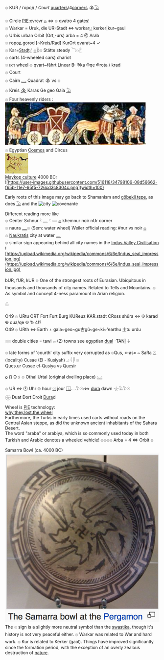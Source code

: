 𓊖 KUR / город / *Court*  [quarters](numbers)/4[corners](gon) 𒆠[𓅐](𓅐)   
  
𓊖 Circle [PIE](PIE):cvrcvr [𓐍](𓐍) ⇔ 𓊖 qvatro 4 gates!  
𓊖 Warkar = Uruk, die UR-Stadt ⇔ workar[𓂓](𓂓) kerker|kur~gaul  
𓊖 Urbis urban Orbit (Ort,-urs) arba = 4 @ Arab  
𓊖 город  gorod [~Kreis/Rad] KurOrt qvarat~4 ✓  
𓊖 Kar=[Stadt𓊨](𓊨) [𓐍](𓐍)𓇇𓊖 Stätte steady 𓆓𓏏𓏤[𓊽](𓊽)  
𓊖 carts (4-wheeled cars) chariot  
𓊖 ⲕⲟⲧ wheel 𓊖 qvart~fåhrt  Linear B: 𐀏ka 𐀤qe 𐃏rota / krad  
𓊖 Court   
𓊖 Cairn [𓂋](𓂋) Quadrat 𒆠 vs 𓊖  
𓊖 Kreis [𒆠](https://en.wikipedia.org/wiki/%F0%92%86%A0) Karas Ge geo Gaia [𓅐](𓅐)  
𓊖 Four heavenly riders : ![sumerian quadriga](quadriga.png)   
𓊖 Egyptian [Cosmos](Cosmos) and Circus  
![circus.png](circus.png)  
[Maykop culture](PIE) 4000 BC:  
![https://user-images.githubusercontent.com/516118/34798106-08d56662-f65b-11e7-95f5-726cd3c8304c.png](width=100)  
  
Early roots of this image may go back to Shamanism and [göbekli tepe](https://en.wikipedia.org/wiki/G%C3%B6bekli_Tepe), as does [𓅐](𓅐) and the ![city](http://www.egyptprivatetourguide.com/wp-content/uploads/2017/05/Ancient-Egyptian-art-the-Libyan-palette2.png) ![covenante](http://gobeklitepe.info/wp-content/uploads/Gobeklitepe_Galeri_008.jpg)  
  
Different reading more like  
𓊖 Center Schnur 𓍲  𓈖  𓍢  𓏳  [𓐍](𓐍) khemnur noir nUr corner  
𓊖 naura [𓈖](𓈖)𓊖 (Sem: water wheel) Weiler official reading: #nur vs noir [𓐍](𓐍)   
𓊖 [Naukratis](https://en.wikipedia.org/wiki/Naucratis) city at water [𓈖](𓈖)  
𓊖 similar sign appearing behind all city names in the [Indus Valley Civilisation](https://en.wikipedia.org/wiki/Indus_Valley_Civilisation)  
![https://upload.wikimedia.org/wikipedia/commons/6/6e/Indus_seal_impression.jpg](https://upload.wikimedia.org/wikipedia/commons/6/6e/Indus_seal_impression.jpg)  
  
bUR, fUR, kUR 𓊖 One of the strongest roots of Eurasian. Ubiquitous in thousands and thousands of city names. Related to Tells and Mountains. 𓊖 As symbol and concept 4-ness paramount in Arian religion.   
  
𓌨  
  
  
O49 𓊖 URtu ORT Fort Furt Burg  KUReuz KAR.stadt CRoss shûra ⇔ 𐀏 karad 𐃏 qua/qe 𐀤 𐂜 4!?  
O49 𓊖 URth ⇔ Earth ♁ gaia~geo~gu古gǔ~ge~ki~'earthu ⼟tu urdu   
  
𓊖𓊖 double cities = tawi 𓈇 (2) towns see egyptian [dual](dual) -TAN[𓌙](𓌙) ⏚   
  
  
𓊖 late forms of 'courth' city suffix very corrupted as 𓊖Qus, «-as» ~ SaRa [𓇳](𓇳)  
   (locality) Cusae (El - Kusiyah)   𓈎  𓇋  𓋴  𓊖   
Ques.ur   Cusae  el-Qusiya  vs Quesir  
  
𐍉 Ω Ο ᛟ 𓊖 Othal Urtal (original dvelling place) [𓈋](𓈋)   
  
𓊖 UR ⇔ 🕓 Uhr 𓊗 hour [𓇳](𓇳) jour [𓉔](𓉔)𓂋𓅱𓇳𓏤⇔ [dura](dura) dawn 𓇼𓄿𓅱𓇳  
𓇽 Duat Dort Droit [Dura](Dura)d  
  
Wheel is [PIE](PIE) technology:  
[why.they.lost.the.wheel](http://archive.aramcoworld.com/issue/197303/why.they.lost.the.wheel.htm)  
Furthermore, the Turks in early times used carts without roads on the Central Asian steppe, as did the unknown ancient inhabitants of the Sahara Desert.  
The word "araba" or arabiya, which is so commonly used today in both Turkish and Arabic denotes a wheeled vehicle! 𓊖𓊖𓊖𓊖 Arba = 4 ⇔ Orbit 𓊖  
  
Samarra Bowl (ca. 4000 BC)   
![samarra_bowl.png](samarra_bowl.png)  
The 𓊖 sign is a slightly more neutral symbol than the [swastika](https://en.wikipedia.org/wiki/Swastika), though it's history is not very peaceful either. 𓊖 Warkar was related to War and hard work. 𓊖 Kur is related to Kerker (gaol). Things have improved significantly since the formation period, with the exception of an overly zealous destruction of [nature](𓅐).